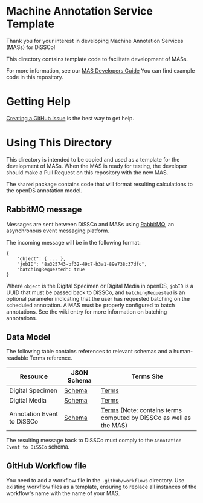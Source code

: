 # Machine Annotation Service Template

Thank you for your interest in developing Machine Annotation Services (MASs) for DiSSCo!

This directory contains template code to facilitate development of MASs.

For more information, see our [MAS Developers Guide](https://dissco.github.io/mas-developers-documentation/)
You can find example code in this repository.

# Getting Help

[Creating a GitHub Issue](https://github.com/DiSSCo/mas-developers-documentation/issues/new?template=Blank+issue) is the
best way to get help.

# Using This Directory

This directory is intended to be copied and used as a template for the development of MASs. When the MAS is ready for
testing, the developer should make a Pull Request on this repository with the new MAS.

The `shared` package contains code that will format resulting calculations to the openDS annotation model.

## RabbitMQ message

Messages are sent between DiSSCo and MASs using [RabbitMQ](https://www.rabbitmq.com/), an asynchronous event messaging
platform.

The incoming message will be in the following format:

```
{
    "object": { ... },
    "jobID": "8a325743-bf32-49c7-b3a1-89e738c37dfc",
    "batchingRequested": true
}
```

Where `object` is the Digital Specimen or Digital Media in openDS, `jobID` is a UUID that must be passed back to DiSSCo,
and `batchingRequested` is an optional parameter indicating that the user has requested batching on the scheduled
annotation. A MAS must be properly configured to batch annotations. See the wiki entry for more information on batching
annotations.

## Data Model

The following table contains references to relevant schemas and a human-readable Terms reference.

| Resource                   | JSON Schema                                                                                                      | Terms Site                                                                                                       |
|----------------------------|------------------------------------------------------------------------------------------------------------------|------------------------------------------------------------------------------------------------------------------|
| Digital Specimen           | [Schema](https://schemas.dissco.tech/schemas/fdo-type/digital-specimen/0.4.0/digital-specimen.json)              | [Terms](https://terms.dissco.tech/digital-specimen-terms)                                                        |
| Digital Media              | [Schema](https://schemas.dissco.tech/schemas/fdo-type/digital-media/0.4.0/digital-media.json)                    | [Terms](https://terms.dissco.tech/digital-media-terms)                                                           |
| Annotation Event to DiSSCo | [Schema](https://schemas.dissco.tech/schemas/developer-schema/annotation/0.4.0/annotation-processing-event.json) | [Terms](https://terms.dissco.tech/annotation-terms) (Note: contains terms computed by DiSSCo as well as the MAS) |

The resulting message back to DiSSCo must comply to the `Annotation Event to DiSSCo` schema.

## GitHub Workflow file

You need to add a workflow file in the `.github/workflows` directory. Use existing workflow files as a template,
ensuring to replace all instances of the workflow's name with the name of your MAS. 